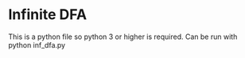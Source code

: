 <h1>Infinite DFA</h1>

This is a python file so python 3 or higher is required. 
Can be run with python inf_dfa.py 

